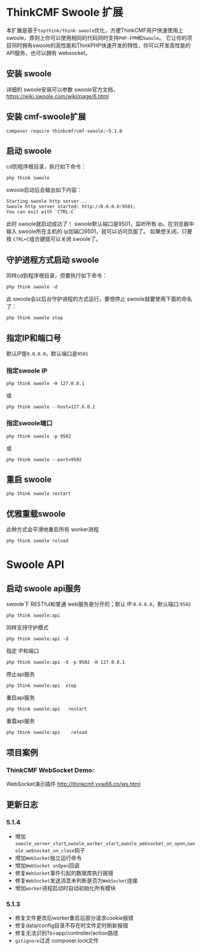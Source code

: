 ThinkCMF Swoole 扩展
===============
本扩展是基于`topthink/think-swoole`优化，方便ThinkCMF用户快速使用上swoole，原则上你可以使用相同的代码同时支持`PHP-FPM`和`Swoole`。 它让你的项目同时拥有swoole的高性能和ThinkPHP快速开发的特性，你可以开发高性能的API服务，也可以拥有 websocket。
## 安装 swoole
详细的 swoole安装可以参数 swoole官方文档，https://wiki.swoole.com/wiki/page/6.html

## 安装 cmf-swoole扩展
```
composer require thinkcmf/cmf-swoole:~5.1.0
```
## 启动 swoole
cd到程序根目录，执行如下命令：
```
php think swoole
```
swoole启动后会输出如下内容：
```
Starting swoole http server...
Swoole http server started: http://0.0.0.0:9501;
You can exit with `CTRL-C`
```
此时 swoole就启动成功了！
swoole默认端口是9501，监听所有 ip。在浏览器中输入 swoole所在主机的 ip加端口9501，就可以访问页面了。
 如果想关闭，只要按 `CTRL+C`组合键就可以关闭 swoole了。

##  守护进程方式启动 swoole
同样cd到程序根目录，但要执行如下命令：
```
php think swoole -d
```
此 swoole会以后台守护进程的方式运行，要想停止 swoole就要使用下面的命名了：
```
php think swoole stop
```


## 指定IP和端口号
默认IP是`0.0.0.0`，默认端口是`9501`
### 指定swoole IP
```
php think swoole -H 127.0.0.1
```
或
```
php think swoole --host=127.0.0.1
```
### 指定swoole端口
```
php think swoole -p 9502
```
或
```
php think swoole --port=9502
```

## 重启 swoole
```
php think swoole restart
```
## 优雅重载swoole
此种方式会平滑地重启所有 worker进程
```
php think swoole reload
```
# Swoole API
## 启动 swoole api服务
swoole下 RESTful和普通 web服务是分开的；默认 IP:`0.0.0.0`，默认端口:`9502`
```
php think swoole:api
```
同样支持守护模式
```
php think swoole:api -d
```
指定 IP和端口
```
php think swoole:api -d -p 9502 -H 127.0.0.1
```
停止api服务
```
php think swoole:api  stop
```
重启api服务
```
php think swoole:api   restart
```
重载api服务
```
php think swoole:api    reload
```

## 项目案例
### ThinkCMF WebSocket Demo:
WebSocket演示插件 http://thinkcmf.yyw66.cn/ws.html 


## 更新日志

### 5.1.4
* 增加`swoole_server_start`,`swoole_worker_start`,`swoole_websocket_on_open`,`swoole_websocket_on_close`钩子
* 增加`WebSocket`独立运行命令
* 增加`WebSocket onOpen`回调
* 修复`WebSocket`事件引起的数据库执行报错
* 修复`WebSocket`发送消息未判断是否为`WebSocket`连接
* 增加`worker`进程启动时自动初始化所有模块

### 5.1.3
* 修复文件更改后worker重启后部分请求cookie报错
* 修复data/config目录不存在时文件定时刷新报错
* 修复无法识别?s=app/controller/action路径
* `gitignore`过滤 composer.lock文件

